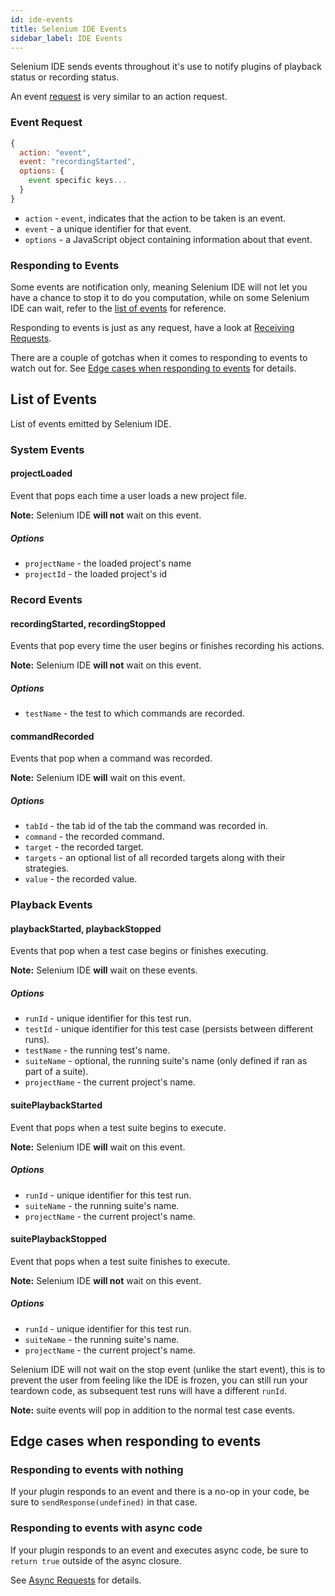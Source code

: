 ```yaml
---
id: ide-events
title: Selenium IDE Events
sidebar_label: IDE Events
---
```


Selenium IDE sends events throughout it's use to notify plugins of playback status or recording status.  

An event [request](requests.md) is very similar to an action request.  

### Event Request

```js
{
  action: "event",
  event: "recordingStarted",
  options: {
    event specific keys...
  }
}
```

- `action` - `event`, indicates that the action to be taken is an event.
- `event` - a unique identifier for that event.
- `options` - a JavaScript object containing information about that event.

### Responding to Events

Some events are notification only, meaning Selenium IDE will not let you have a chance to stop it to do you computation, while on some Selenium IDE can wait, refer to the [list of events](ide-events.md#list-of-events) for reference.  

Responding to events is just as any request, have a look at [Receiving Requests](requests.md#receiving-requests).

There are a couple of gotchas when it comes to responding to events to watch out for. See [Edge cases when responding to events](ide-events.md#edge-cases-when-responding-to-events) for details.

## List of Events

List of events emitted by Selenium IDE.

### System Events

#### projectLoaded

Event that pops each time a user loads a new project file.  

**Note:** Selenium IDE **will not** wait on this event.  

##### Options

- `projectName` - the loaded project's name
- `projectId` - the loaded project's id

### Record Events

#### recordingStarted, recordingStopped

Events that pop every time the user begins or finishes recording his actions.  

**Note:** Selenium IDE **will not** wait on this event.  

##### Options

- `testName` - the test to which commands are recorded.

#### commandRecorded

Events that pop when a command was recorded.  

**Note:** Selenium IDE **will** wait on this event.  

##### Options

- `tabId` - the tab id of the tab the command was recorded in.
- `command` - the recorded command.
- `target` - the recorded target.
- `targets` - an optional list of all recorded targets along with their strategies.
- `value` - the recorded value.

### Playback Events

#### playbackStarted, playbackStopped

Events that pop when a test case begins or finishes executing.  

**Note:** Selenium IDE **will** wait on these events.  

##### Options

- `runId` - unique identifier for this test run.
- `testId` - unique identifier for this test case (persists between different runs).
- `testName` - the running test's name.
- `suiteName` - optional, the running suite's name (only defined if ran as part of a suite).
- `projectName` - the current project's name.

#### suitePlaybackStarted

Event that pops when a test suite begins to execute.  

**Note:** Selenium IDE **will** wait on this event.  

##### Options

- `runId` - unique identifier for this test run.
- `suiteName` - the running suite's name.
- `projectName` - the current project's name.

#### suitePlaybackStopped

Event that pops when a test suite finishes to execute.  

**Note:** Selenium IDE **will not** wait on this event.  

##### Options

- `runId` - unique identifier for this test run.
- `suiteName` - the running suite's name.
- `projectName` - the current project's name.  

Selenium IDE will not wait on the stop event (unlike the start event), this is to prevent the user from feeling like the IDE is frozen, you can still run your teardown code, as subsequent test runs will have a different `runId`.

**Note:** suite events will pop in addition to the normal test case events.

## Edge cases when responding to events

### Responding to events with nothing

If your plugin responds to an event and there is a no-op in your code, be sure to `sendResponse(undefined)` in that case.

### Responding to events with async code

If your plugin responds to an event and executes async code, be sure to `return true` outside of the async closure.

See [Async Requests](requests.md#async-requests) for details.
